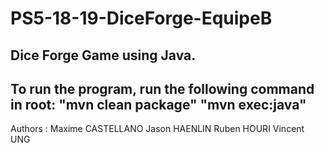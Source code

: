 # PS5-18-19-DiceForge-EquipeB
Dice Forge Game using Java.
------------------------------------------------------------------------

To run the program, run the following command in root:
"mvn clean package"
"mvn exec:java"
------------------------------------------------------------------------

Authors : 
Maxime CASTELLANO
Jason HAENLIN
Ruben HOURI
Vincent UNG